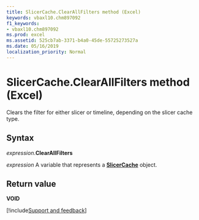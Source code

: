 ```yaml
---
title: SlicerCache.ClearAllFilters method (Excel)
keywords: vbaxl10.chm897092
f1_keywords:
- vbaxl10.chm897092
ms.prod: excel
ms.assetid: 525cb7ab-3371-b4a0-45de-55725273527a
ms.date: 05/16/2019
localization_priority: Normal
---
```



# SlicerCache.ClearAllFilters method (Excel)

Clears the filter for either slicer or timeline, depending on the slicer cache type.


## Syntax

_expression_.**ClearAllFilters**

_expression_ A variable that represents a **[SlicerCache](Excel.SlicerCache.md)** object.


## Return value

**VOID**




[!include[Support and feedback](~/includes/feedback-boilerplate.md)]